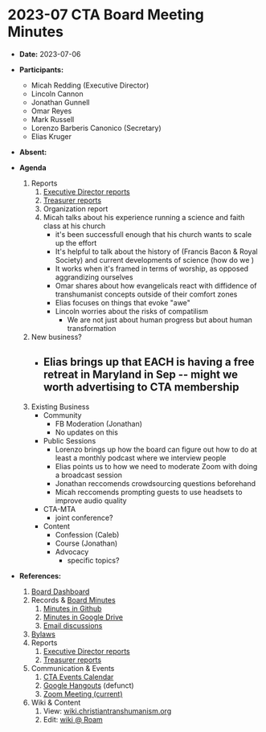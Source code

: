 # 2023-07 CTA Board Meeting Minutes

- **Date:** 2023-07-06
- **Participants:**
    - Micah Redding (Executive Director)
    - Lincoln Cannon
    - Jonathan Gunnell
    - Omar Reyes
    - Mark Russell
    - Lorenzo Barberis Canonico (Secretary)
    - Elias Kruger
- **Absent:**
- **Agenda**
    1. Reports
        1. [Executive Director reports](https://www.christiantranshumanism.org/reports/membership)
        2. [Treasurer reports](https://www.christiantranshumanism.org/reports/treasurer)
        3. Organization report
        4. Micah talks about his experience running a science and faith class at his church
            - it's been successfull enough that his church wants to scale up the effort
            - It's helpful to talk about the history of (Francis Bacon & Royal Society) and current developments of science (how do we )
            - It works when it's framed in terms of worship, as opposed aggrandizing ourselves 
            - Omar shares about how evangelicals react with diffidence of transhumanist concepts outside of their comfort zones
            - Elias focuses on things that evoke "awe"
            - Lincoln worries about the risks of compatilism 
                - We are not just about human progress but about human transformation
    2. New business?
        - Elias brings up that EACH is having a free retreat in Maryland in Sep -- might we worth advertising to CTA membership 
            - 
    4. Existing Business
        - Community
            - FB Moderation (Jonathan)
            - No updates on this
        - Public Sessions
            - Lorenzo brings up how the board can figure out how to do at least a monthly podcast where we interview people
            - Elias points us to how we need to moderate Zoom with doing a broadcast session
            - Jonathan reccomends crowdsourcing questions beforehand
            - Micah reccomends prompting guests to use headsets to improve audio quality 
        - CTA-MTA
            - joint conference?
        - Content
            - Confession (Caleb)
            - Course (Jonathan)
            - Advocacy
                - specific topics?

- **References:** 
    1. [Board Dashboard](https://github.com/christian-transhumanism/board/blob/main/board.md) 
    2. Records & [Board Minutes](https://github.com/christian-transhumanism/board)
        1. [Minutes in Github](https://github.com/christian-transhumanism/board)
        2. [Minutes in Google Drive](https://drive.google.com/open?id=0B7GmjSbYZdUdZHlmYzZkS0VYOUE)
        3. [Email discussions](https://groups.google.com/forum/#!forum/board-of-the-cta)
    3. [Bylaws](https://github.com/christian-transhumanism/bylaws)
    4. Reports
        1. [Executive Director reports](https://www.christiantranshumanism.org/reports/membership)
        2. [Treasurer reports](https://www.christiantranshumanism.org/reports/treasurer)
    5. Communication & Events
        1. [CTA Events Calendar](https://www.christiantranshumanism.org/calendar)
        2. [Google Hangouts](https://meet.google.com/vbv-ztvv-icw) (defunct)
        3. [Zoom Meeting (current)](https://www.christiantranshumanism.org/zoom)
    6. Wiki & Content
        1. View: [wiki.christiantranshumanism.org](https://wiki.christiantranshumanism.org)
        2. Edit: [wiki @ Roam](https://roamresearch.com/#/app/christiantranshumanism)





